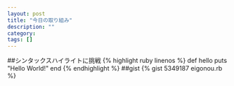 ```yaml
---
layout: post
title: "今日の取り組み"
description: ""
category: 
tags: []
---
```

##シンタックスハイライトに挑戦
{% highlight ruby linenos %}
def hello
  puts "Hello World!"
end
{% endhighlight %}
##gist
{% gist 5349187 eigonou.rb %}

